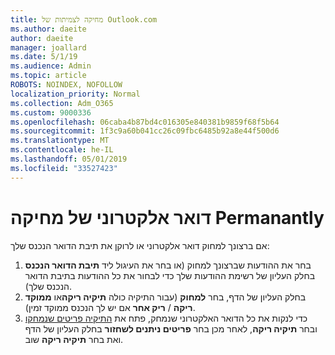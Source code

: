```yaml
---
title: מחיקה לצמיתות של Outlook.com
ms.author: daeite
author: daeite
manager: joallard
ms.date: 5/1/19
ms.audience: Admin
ms.topic: article
ROBOTS: NOINDEX, NOFOLLOW
localization_priority: Normal
ms.collection: Adm_O365
ms.custom: 9000336
ms.openlocfilehash: 06caba4b87bd4c016305e840381b9859f68f5b64
ms.sourcegitcommit: 1f3c9a60b041cc26c09fbc6485b92a8e44f500d6
ms.translationtype: MT
ms.contentlocale: he-IL
ms.lasthandoff: 05/01/2019
ms.locfileid: "33527423"
---
```

# <a name="permanantly-delete-email"></a>דואר אלקטרוני של מחיקה Permanantly

אם ברצונך למחוק דואר אלקטרוני או לרוקן את תיבת הדואר הנכנס שלך:

1. בחר את ההודעות שברצונך למחוק (או בחר את העיגול ליד **תיבת הדואר הנכנס** בחלק העליון של רשימת ההודעות שלך כדי לבחור את כל ההודעות בתיבת הדואר הנכנס שלך).
1. בחלק העליון של הדף, בחר **למחוק** (עבור התיקיה כולה **תיקיה ריקה**או **ממוקד ריקה** / **ריק אחר** אם יש לך הנכנס ממוקד זמין).
1. כדי לנקות את כל הדואר האלקטרוני שנמחק, פתח את [התיקיה פריטים שנמחקו](https://outlook.live.com/mail/deleteditems) ובחר **תיקיה ריקה**, לאחר מכן בחר **פריטים ניתנים לשחזור** בחלק העליון של הדף ואת בחר **תיקיה ריקה** שוב.